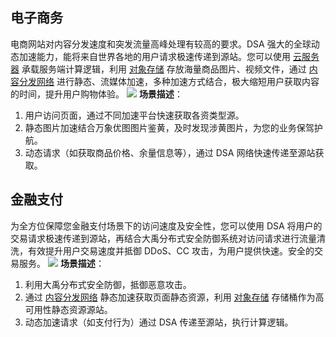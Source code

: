 ## 电子商务
电商网站对内容分发速度和突发流量高峰处理有较高的要求。DSA 强大的全球动态加速能力，能将来自世界各地的用户请求极速传递到源站。您可以使用 [云服务器](https://cloud.tencent.com/product/cvm) 承载服务端计算逻辑，利用 [对象存储](https://cloud.tencent.com/product/cos) 存放海量商品图片、视频文件，通过 [内容分发网络](https://cloud.tencent.com/product/cdn) 进行静态、流媒体加速，多种加速方式结合，极大缩短用户获取内容的时间，提升用户购物体验。
![](https://mc.qcloudimg.com/static/img/c17681f9bbcd06335d06d4e72d3c718e/image.png)
**场景描述**：
1. 用户访问页面，通过不同加速平台快速获取各资类型源。
2. 静态图片加速结合万象优图图片鉴黄，及时发现涉黄图片，为您的业务保驾护航。
3. 动态请求（如获取商品价格、余量信息等），通过 DSA 网络快速传递至源站获取。

## 金融支付
为全方位保障您金融支付场景下的访问速度及安全性，您可以使用 DSA 将用户的交易请求极速传递到源站，再结合大禹分布式安全防御系统对访问请求进行流量清洗，有效提升用户交易速度并抵御 DDoS、CC 攻击，为用户提供快速。安全的交易服务。
![](https://mc.qcloudimg.com/static/img/12a11cdfae1567df000d1a8f56fdacd7/image.png)
**场景描述**：
1. 利用大禹分布式安全防御，抵御恶意攻击。
2. 通过 [内容分发网络](https://cloud.tencent.com/product/cdn) 静态加速获取页面静态资源，利用 [对象存储](https://cloud.tencent.com/product/cos) 存储桶作为高可用性静态资源源站。
3. 动态加速请求（如支付行为）通过 DSA 传递至源站，执行计算逻辑。